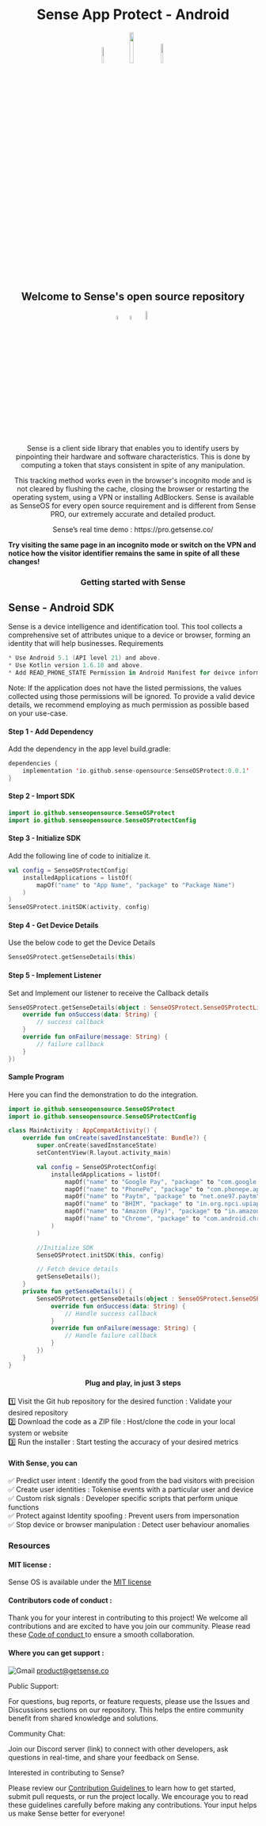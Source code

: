 <h1 align="center">Sense App Protect - Android</h1>

<p align="center" style="width:100%;">
    <a href="https://github.com/sense-opensource/sense-device-identity-android/blob/main/LICENSE"><img width="9%" src="https://custom-icon-badges.demolab.com/github/license/denvercoder1/custom-icon-badges?logo=law"></a> 
    <img width="12.6%" src="https://badge-generator.vercel.app/api?icon=Github&label=Last%20Commit&status=May&color=6941C6"/> 
    <a href="https://discord.gg/hzNHTpwt">
        <img width="10%" src="https://badge-generator.vercel.app/api?icon=Discord&label=Discord&status=Live&color=6941C6"> 
    </a>
</p>

<h2 align="center">Welcome to Sense's open source repository</h2>

<p align="center" style="text-align:center;width:100%;">  
<img width="4.5%" src="https://custom-icon-badges.demolab.com/badge/Fork-orange.svg?logo=fork"> <img width="4.5%" src="https://custom-icon-badges.demolab.com/badge/Star-yellow.svg?logo=star"> <img width="6.5%" src="https://custom-icon-badges.demolab.com/badge/Commit-green.svg?logo=git-commit&logoColor=fff"> 
</p>


<p align="center"> Sense is a client side library that enables you to identify users by pinpointing their hardware and software characteristics. This is done by computing a token that stays consistent in spite of any manipulation.</p>                           
<p align="center"> This tracking method works even in the browser's incognito mode and is not cleared by flushing the cache, closing the browser or restarting the operating system, using a VPN or installing AdBlockers. Sense is available as SenseOS for every open source requirement and is different from Sense PRO, our extremely accurate and detailed product.</p>


<p align="center""> Sense’s real time demo : https://pro.getsense.co/

**Try visiting the same page in an incognito mode or switch on the VPN and
notice how the visitor identifier remains the same in spite of all these changes!**

<h3 align="center">Getting started with Sense </h3>


## Sense - Android SDK

Sense is a device intelligence and identification tool. This tool collects a comprehensive set of attributes unique to a device or browser, forming an identity that will help businesses.
Requirements

```kotlin
* Use Android 5.1 (API level 21) and above.
* Use Kotlin version 1.6.10 and above.
* Add READ_PHONE_STATE Permission in Android Manifest for deivce information(Optional)
```

Note: If the application does not have the listed permissions, the values collected using those permissions will be ignored. To provide a valid device details, we recommend employing as much permission as possible based on your use-case.

#### Step 1 - Add Dependency

Add the dependency in the app level build.gradle:

```kotlin
dependencies {
    implementation 'io.github.sense-opensource:SenseOSProtect:0.0.1'
}
```

#### Step 2 - Import SDK

```kotlin
import io.github.senseopensource.SenseOSProtect
import io.github.senseopensource.SenseOSProtectConfig
```

#### Step 3 - Initialize SDK

Add the following line of code to initialize it.

```kotlin
val config = SenseOSProtectConfig(
    installedApplications = listOf(
        mapOf("name" to "App Name", "package" to "Package Name")
    )
)
SenseOSProtect.initSDK(activity, config)
```

#### Step 4 - Get Device Details

Use the below code to get the Device Details

```kotlin
SenseOSProtect.getSenseDetails(this)
```

#### Step 5 - Implement Listener

Set and Implement our listener to receive the Callback details

```kotlin
SenseOSProtect.getSenseDetails(object : SenseOSProtect.SenseOSProtectListener {
    override fun onSuccess(data: String) {
        // success callback 
    }
    override fun onFailure(message: String) {
        // failure callback
    }
})
```

#### Sample Program

Here you can find the demonstration to do the integration.

```kotlin
import io.github.senseopensource.SenseOSProtect
import io.github.senseopensource.SenseOSProtectConfig

class MainActivity : AppCompatActivity() {
    override fun onCreate(savedInstanceState: Bundle?) {
        super.onCreate(savedInstanceState)
        setContentView(R.layout.activity_main)

        val config = SenseOSProtectConfig(
            installedApplications = listOf(
                mapOf("name" to "Google Pay", "package" to "com.google.android.apps.nbu.paisa.user"),
                mapOf("name" to "PhonePe", "package" to "com.phonepe.app"),
                mapOf("name" to "Paytm", "package" to "net.one97.paytm"),
                mapOf("name" to "BHIM", "package" to "in.org.npci.upiapp"),
                mapOf("name" to "Amazon (Pay)", "package" to "in.amazon.mShop.android.shopping"),
                mapOf("name" to "Chrome", "package" to "com.android.chrome")
            )
        )

        //Initialize SDK
        SenseOSProtect.initSDK(this, config)

        // Fetch device details
        getSenseDetails();
    }
    private fun getSenseDetails() {
        SenseOSProtect.getSenseDetails(object : SenseOSProtect.SenseOSProtectListener {
            override fun onSuccess(data: String) {
                // Handle success callback
            }
            override fun onFailure(message: String) {
                // Handle failure callback
            }
        })
    }
}
```

<h4 style="text-align:center;">Plug and play, in just 3 steps</h3>

1️⃣ Visit the Git hub repository for the desired function : Validate your desired repository  
2️⃣ Download the code as a ZIP file : Host/clone the code in your local system or website  
3️⃣ Run the installer : Start testing the accuracy of your desired metrics

#### With Sense, you can

✅ Predict user intent : Identify the good from the bad visitors with precision  
✅ Create user identities : Tokenise events with a particular user and device  
✅ Custom risk signals : Developer specific scripts that perform unique functions  
✅ Protect against Identity spoofing : Prevent users from impersonation  
✅ Stop device or browser manipulation : Detect user behaviour anomalies

### Resources

#### MIT license :

Sense OS is available under the <a href="https://github.com/sense-opensource/sense-device-identity-android/blob/main/LICENSE"> MIT license </a>

#### Contributors code of conduct :

Thank you for your interest in contributing to this project! We welcome all contributions and are excited to have you join our community. Please read these <a href="https://github.com/sense-opensource/sense-device-identity-android/blob/main/code_of_conduct.md"> Code of conduct </a> to ensure a smooth collaboration.

#### Where you can get support :
![Gmail](https://img.shields.io/badge/Gmail-D14836?logo=gmail&logoColor=white)       product@getsense.co

Public Support:

For questions, bug reports, or feature requests, please use the Issues and Discussions sections on our repository. This helps the entire community benefit from shared knowledge and solutions.

Community Chat:

Join our Discord server (link) to connect with other developers, ask questions in real-time, and share your feedback on Sense.

Interested in contributing to Sense?

Please review our <a href="https://github.com/sense-opensource/sense-device-identity-android/blob/main/CONTRIBUTING.md"> Contribution Guidelines </a> to learn how to get started, submit pull requests, or run the project locally. We encourage you to read these guidelines carefully before making any contributions. Your input helps us make Sense better for everyone!